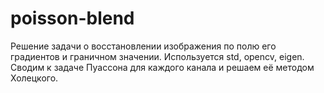 # poisson-blend
Решение задачи о восстановлении изображения по полю его градиентов и граничном значении. Используется std, opencv, eigen. Сводим к задаче Пуассона для каждого канала и решаем её методом Холецкого.
